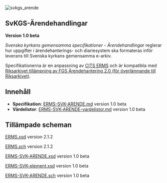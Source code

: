 
![svkgs_arende](https://github.com/svkau/SvKGS-Arendehandlingar/assets/13225565/c16f2550-24cf-4a56-ae7f-5f257bc839dc)

## SvKGS-Ärendehandlingar

**Version 1.0 beta**

*Svenska kyrkans gemensamma specifikationer - Ärendehandlingar* reglerar hur uppgifter i
ärendehanterings- och diariesystem ska formateras inför leverans till Svenska kyrkans
gemensamma e-arkiv.

Specifikationerna är en anpassning av [CITS ERMS](https://dilcis.eu/content-types/cserms)
och är kompatibla med [Riksarkivet tillämpning av FGS Ärendehantering 2.0 (för överlämnande till
Riksarkivet)](https://www.riksarkivet.se/fgs-anpassning).

## Innehåll

- **Specifikation**: [ERMS-SVK-ARENDE.md](ERMS-SVK-ARENDE.md) version 1.0 beta
- **Värdelistor**: [ERMS-SVK-ARENDE-vardelistor.md](ERMS-SVK-ARENDE-vardelistor.md) version 1.0 beta

## Tillämpade scheman

[ERMS.xsd](https://github.com/DILCISBoard/CITS-ERMS/blob/master/schema/ERMS.xsd) version 2.1.2

[ERMS.sch](https://github.com/DILCISBoard/CITS-ERMS/blob/master/schema/erms.sch) version 2.1.2

[ERMS-SVK-ARENDE.xsd](ERMS-SVK-ARENDE.xsd) version 1.0 beta

[ERMS-SVK-element.xsd](https://github.com/svkau/ERMS-SVK/blob/main/ERMS-SVK-element.xsd) version 1.0 beta

[ERMS-SVK-ARENDE.sch](ERMS-SVK-ARENDE.sch) version 1.0 beta
